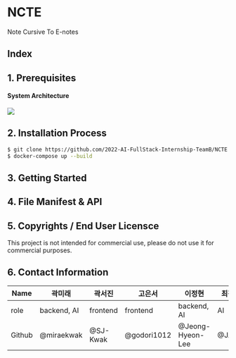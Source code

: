 # NCTE
Note Cursive To E-notes  

## Index  

## 1. Prerequisites  
#### System Architecture  
![](https://keep.google.com/u/0/media/v2/1RCnYJLiYmFcPoWcN8m9-UTQ24B_ELHy1sFjr5M4FicyPUVELmnLMv6qT3PRBTg/11OR5svKaJDnE0NxYtKMeJrWAaPEKniHvBcku2mEUIynfJDGwh_Bd1ETy2JJC?sz=512&accept=image%2Fgif%2Cimage%2Fjpeg%2Cimage%2Fjpg%2Cimage%2Fpng%2Cimage%2Fwebp)  

## 2. Installation Process  
```bash
$ git clone https://github.com/2022-AI-FullStack-Internship-TeamB/NCTE.git
$ docker-compose up --build
```  

## 3. Getting Started  

## 4. File Manifest & API  

## 5. Copyrights / End User Licensce
This project is not intended for commercial use, please do not use it for commercial purposes.  

## 6. Contact Information  
|Name|곽미래|곽서진|고은서|이정현|최정민
|------|---|---|---|---|---|
|role|backend, AI|frontend|frontend|backend, AI|AI|
|Github|@miraekwak|@SJ-Kwak|@godori1012|@Jeong-Hyeon-Lee|@JAIBC|
